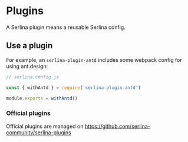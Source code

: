 # Plugins

A Serlina plugin means a reusable Serlina config. 

## Use a plugin

For example, an `serlina-plugin-antd` includes some webpack config for using ant.design:

```js
// serlina.config.js

const { withAntd } = require('serlina-plugin-antd')

module.exports = withAntd()
```

### Official plugins

Official plugins are managed on https://github.com/serlina-community/serlina-plugins
